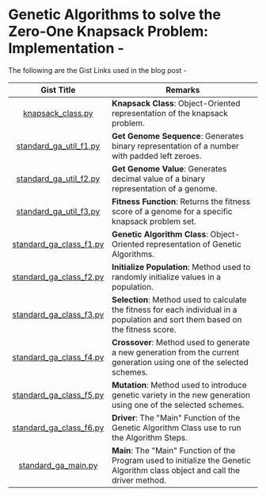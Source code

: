# Genetic Algorithms to solve the Zero-One Knapsack Problem: Implementation -

The following are the Gist Links used in the blog post -

|                                             Gist Title                                             | Remarks |
|:--------------------------------------------------------------------------------------------------:|---------|
|     [knapsack_class.py](https://gist.github.com/shashank3199/b69b8cea21faad979fc51e2c446836ac)     | <b>Knapsack Class</b>: Object-Oriented representation of the knapsack problem.        |
|   [standard_ga_util_f1.py](https://gist.github.com/shashank3199/1a313e282aa01a7779c3b9310d21ddde)  | <b>Get Genome Sequence</b>: Generates binary representation of a number with padded left zeroes.        |
|   [standard_ga_util_f2.py](https://gist.github.com/shashank3199/8e2a5f62d629da6bf0115b5e544dd49d)  | <b>Get Genome Value</b>: Generates decimal value of a binary representation of a genome.        |
|   [standard_ga_util_f3.py](https://gist.github.com/shashank3199/c1933f78a953676d0da979dc2274db9b)  | <b>Fitness Function</b>: Returns the fitness score of a genome for a specific knapsack problem set.        |
|  [standard_ga_class_f1.py](https://gist.github.com/shashank3199/38e033ae9d26ab4f24b2ba67611ff169)  | <b>Genetic Algorithm Class</b>: Object-Oriented representation of Genetic Algorithms.        |
|  [standard_ga_class_f2.py](https://gist.github.com/shashank3199/5b15a971501dd9621c63cadad9786ef4)  | <b>Initialize Population</b>: Method used to randomly initialize values in a population.        |
|  [standard_ga_class_f3.py](https://gist.github.com/shashank3199/10bdc4cacfd705616d84bcf514c064ac)  | <b>Selection</b>: Method used to calculate the fitness for each individual in a population and sort them based on the fitness score.        |
|  [standard_ga_class_f4.py](https://gist.github.com/shashank3199/a54488818a30bccf550ae0b7fece34ca)  | <b>Crossover</b>: Method used to generate a new generation from the current generation using one of the selected schemes.        |
|  [standard_ga_class_f5.py](https://gist.github.com/shashank3199/46b46499256d38615b7c8c17a1bc87cc)  | <b>Mutation</b>: Method used to introduce genetic variety in the new generation using one of the selected schemes.        |
|  [standard_ga_class_f6.py](https://gist.github.com/shashank3199/e1aa53fef8a7710f512cd2bc7ce9b570)  | <b>Driver</b>: The "Main" Function of the Genetic Algorithm Class use to run the Algorithm Steps.        |
|    [standard_ga_main.py](https://gist.github.com/shashank3199/1a1e88327216d7306f8bf2ea0c68bffa)    | <b>Main</b>: The "Main" Function of the Program used to initialize the Genetic Algorithm class object and call the driver method.        |
